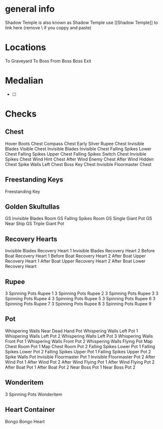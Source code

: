 # general info 
Shadow Temple is also known as Shadow Temple use \[\[Shadow Temple]] to link here (remove \\ if you coppy and paste)

# Locations
To Graveyard
To Boss
From Boss
Boss Exit
# Medalian
- [ ] 
# Checks
## Chest
Hover Boots Chest
Compass Chest
Early Silver Rupee Chest
Invisible Blades Visible Chest
Invisible Blades Invisible Chest
Falling Spikes Lower Chest
Falling Spikes Upper Chest
Falling Spikes Switch Chest
Invisible Spikes Chest
Wind Hint Chest
After Wind Enemy Chest
After Wind Hidden Chest
Spike Walls Left Chest
Boss Key Chest
Invisible Floormaster Chest
## Freestanding Keys
Freestanding Key
## Golden Skultullas
GS Invisible Blades Room
GS Falling Spikes Room
GS Single Giant Pot
GS Near Ship
GS Triple Giant Pot
## Recovery Hearts
Invisible Blades Recovery Heart 1
Invisible Blades Recovery Heart 2
Before Boat Recovery Heart 1
Before Boat Recovery Heart 2
After Boat Upper Recovery Heart 1
After Boat Upper Recovery Heart 2
After Boat Lower Recovery Heart
## Rupee
3 Spinning Pots Rupee 1
3 Spinning Pots Rupee 2
3 Spinning Pots Rupee 3
3 Spinning Pots Rupee 4
3 Spinning Pots Rupee 5
3 Spinning Pots Rupee 6
3 Spinning Pots Rupee 7
3 Spinning Pots Rupee 8
3 Spinning Pots Rupee 9
## Pot
Whispering Walls Near Dead Hand Pot
Whispering Walls Left Pot 1
Whispering Walls Left Pot 2
Whispering Walls Left Pot 3
Whispering Walls Front Pot 1
Whispering Walls Front Pot 2
Whispering Walls Flying Pot
Map Chest Room Pot 1
Map Chest Room Pot 2
Falling Spikes Lower Pot 1
Falling Spikes Lower Pot 2
Falling Spikes Upper Pot 1
Falling Spikes Upper Pot 2
Spike Walls Pot
Invisible Floormaster Pot 1
Invisible Floormaster Pot 2
After Wind Pot 1
After Wind Pot 2
After Wind Flying Pot 1
After Wind Flying Pot 2
After Boat Pot 1
After Boat Pot 2
Near Boss Pot 1
Near Boss Pot 2
## Wonderitem
3 Spinning Pots Wonderitem
## Heart Container
Bongo Bongo Heart